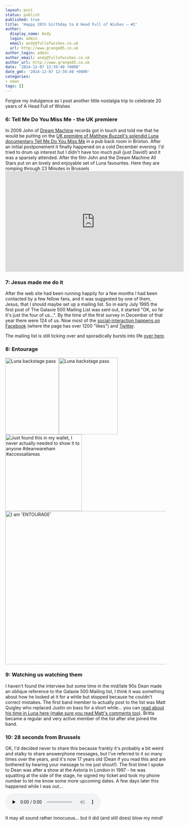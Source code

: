 ```yaml
---
layout: post
status: publish
published: true
title: 'Happy 20th birthday to A Head Full of Wishes – #2'
author:
  display_name: Andy
  login: admin
  email: andy@fullofwishes.co.uk
  url: http://www.grange85.co.uk
author_login: admin
author_email: andy@fullofwishes.co.uk
author_url: http://www.grange85.co.uk
date: '2014-12-07 12:39:40 +0000'
date_gmt: '2014-12-07 12:39:40 +0000'
categories:
- news
tags: []
---
```

<p>Forgive my indulgence as I post another little nostalgia trip to celebrate 20 years of A Head Full of Wishes</p>
<h3>6: Tell Me Do You Miss Me - the UK premiere</h3>
<p> In 2009 John of <a href="http://www.dreammachinerecords.com/">Dream Machine</a> records got in touch and told me that he would be putting on the <a href="/2009/12/review-uk-premiere-of-tell-me-do-you-miss-me/">UK première of Matthew Buzzell's splendid Luna documentary Tell Me Do You Miss Me</a> in a pub back room in Brixton. After an initial postponement it finally happened on a cold December evening. I'd tried to drum up interest but I didn't have too much pull (just David!) and it was a sparsely attended. After the film John and the Dream Machine All Stars put on an lovely and enjoyable set of Luna favourites. Here they are romping through 23 Minutes in Brussels<br />
<iframe width="560" height="315" src="https://www.youtube.com/embed/vJ-Eh2edXmQ" frameborder="0" allowfullscreen></iframe>
<h3>7: Jesus made me do it</h3>
<p> After the web site had been running happily for a few months I had been contacted by a few fellow fans, and it was suggested by one of them, Jesus, that I should maybe set up a mailing list. So in early July 1995 the first post of The Galaxie 500 Mailing List was sent out, it started "OK, so far it's just the four of us...". By the time of the first survey in December of that year there were 124 of us. Now most of the <a href="https://www.facebook.com/fullofwishes">social-interaction happens on Facebook</a> (where the page has over 1200 "likes") and <a href="http://twitter.com/ahfow">Twitter</a>.</p>
<p>The mailing list is still ticking over and sporadically bursts into life <a href="/mailing-list/">over here</a>.</p>
<h3>8: Entourage</h3>
<p><a href="https://www.flickr.com/photos/grange85/2562232196" title="Luna backstage pass by Andy Aldridge, on Flickr"><img src="https://farm4.staticflickr.com/3052/2562232196_67188013c8_m.jpg" width="168" height="240" alt="Luna backstage pass"></a><a href="https://www.flickr.com/photos/grange85/2561410789" title="Luna backstage pass by Andy Aldridge, on Flickr"><img src="https://farm4.staticflickr.com/3059/2561410789_a458a90bcf_m.jpg" width="185" height="240" alt="Luna backstage pass"></a><a href="https://www.flickr.com/photos/grange85/14269545895" title="Just found this in my wallet, I never actually needed to show it to anyone #deanwareham #accessallareas by Andy Aldridge, on Flickr"><img src="https://farm4.staticflickr.com/3726/14269545895_7964563c41_m.jpg" width="240" height="240" alt="Just found this in my wallet, I never actually needed to show it to anyone #deanwareham #accessallareas"></a><br />
<a href="https://www.flickr.com/photos/grange85/5971865823" title="I am &#x27;ENTOURAGE&#x27; by Andy Aldridge, on Flickr"><img class="aligncenter" src="https://farm7.staticflickr.com/6012/5971865823_52b6fa765c_z.jpg" width="640" height="480" alt="I am &#x27;ENTOURAGE&#x27;"></a></p>
<h3>9: Watching us watching them</h3>
<p> I haven't found the interview but some time in the mid/late 90s Dean made an oblique reference to the Galaxie 500 Mailing list, I think it was something about how he looked at it for a while but stopped because he couldn't correct mistakes. The first band member to actually post to the list was Matt Quigley who replaced Justin on bass for a short while... you can <a href="/2007/09/a-luna-history-lesson-1-matt-quigley/" title="A (Luna) history lesson #1 – Matt Quigley">read about his time in Luna here (make sure you read Matt's comments too)</a>. Britta became a regular and very active member of the list after she joined the band.</p>
<h3>10: 28 seconds from Brussels</h3>
<p> OK, I'd decided never to share this because frankly it's probably a bit weird and stalky to share answerphone messages, but I've referred to it so many times over the years, and it's now 17 years old (Dean if you read this and are bothered by hearing your message to me just shout!). The first time I spoke to Dean was after a show at the Astoria in London in 1997 - he was squatting at the side of the stage, he signed my ticket and took my phone number to let me know some more upcoming dates. A few days later this happened while I was out...</p>
<p><audio src="http://media.fullofwishes.co.uk/00-misc/audio/dean-wareham-28-seconds-from-brussels.mp3" preload="none" controls /></p>
<p>It may all sound rather innocuous... but it did (and still does) blow my mind!</p>
